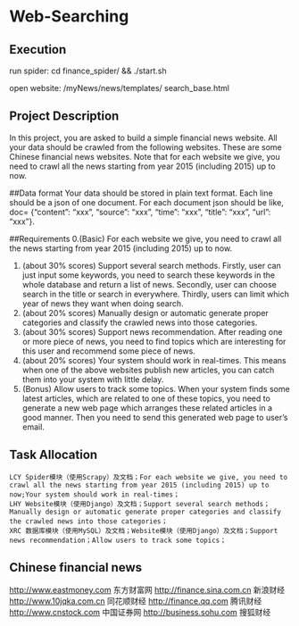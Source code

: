 # Web-Searching

## 	Execution
run spider: cd finance_spider/ && ./start.sh

open website: /myNews/news/templates/ search_base.html

## Project Description
In this project, you are asked to build a simple financial news website. All your data should be crawled from the following websites. These are some Chinese financial news websites. Note that for each website we give, you need to crawl all the news starting from year 2015 (including 2015) up to now.

##Data format
Your data should be stored in plain text format. Each line should be a json of one document. For each document json should be like, doc= {“content”: “xxx”, “source”: “xxx”, “time”: “xxx”, “title”: “xxx”, “url”: “xxx”}.


##Requirements
0.(Basic) For each website we give, you need to crawl all the news starting from year 2015 (including 2015) up to now.
1. (about 30% scores) Support several search methods. Firstly, user can just input some keywords, you need to search these keywords in the whole database and return a list of news. Secondly, user can choose search in the title or search in everywhere. Thirdly, users can limit which year of news they want when doing search. 
2. (about 20% scores) Manually design or automatic generate proper categories and classify the crawled news into those categories. 
3. (about 30% scores) Support news recommendation. After reading one or more piece of news, you need to find topics which are interesting for this user and recommend some piece of news. 
4. (about 20% scores) Your system should work in real-times. This means when one of the above websites publish new articles, you can catch them into your system with little delay. 
5. (Bonus) Allow users to track some topics. When your system finds some latest articles, which are related to one of these topics, you need to generate a new web page which arranges these related articles in a good manner. Then you need to send this generated web page to user’s email. 

## Task Allocation
```
LCY	Spider模块（使用Scrapy）及文档；For each website we give, you need to crawl all the news starting from year 2015 (including 2015) up to now;Your system should work in real-times；
LHY	Website模块（使用Django）及文档；Support several search methods；Manually design or automatic generate proper categories and classify the crawled news into those categories；
XRC	数据库模块（使用MySQL）及文档；Website模块（使用Django）及文档；Support news recommendation；Allow users to track some topics；
```

## Chinese financial news
http://www.eastmoney.com
东方财富网
http://finance.sina.com.cn 
新浪财经
http://www.10jqka.com.cn
同花顺财经
http://finance.qq.com
腾讯财经
http://www.cnstock.com
中国证券网
http://business.sohu.com
搜狐财经
